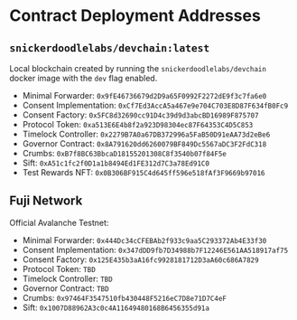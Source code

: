 # Contract Deployment Addresses

## `snickerdoodlelabs/devchain:latest`

Local blockchain created by running the `snickerdoodlelabs/devchain` docker image with the `dev` flag enabled.

- Minimal Forwarder: `0x9fE46736679d2D9a65F0992F2272dE9f3c7fa6e0`
- Consent Implementation: `0xCf7Ed3AccA5a467e9e704C703E8D87F634fB0Fc9`
- Consent Factory: `0x5FC8d32690cc91D4c39d9d3abcBD16989F875707`
- Protocol Token: `0xa513E6E4b8f2a923D98304ec87F64353C4D5C853`
- Timelock Controller: `0x2279B7A0a67DB372996a5FaB50D91eAA73d2eBe6`
- Governor Contract: `0x8A791620dd6260079BF849Dc5567aDC3F2FdC318`
- Crumbs: `0xB7f8BC63BbcaD18155201308C8f3540b07f84F5e`
- Sift: `0xA51c1fc2f0D1a1b8494Ed1FE312d7C3a78Ed91C0`
- Test Rewards NFT: `0x0B306BF915C4d645ff596e518fAf3F9669b97016`

## Fuji Network

Official Avalanche Testnet:

- Minimal Forwarder: `0x444Dc34cCFEBAb2f933c9aa5C293372Ab4E33f30`
- Consent Implementation: `0x347dDD9fb7D34988b7F12246E561AA518917af75`
- Consent Factory: `0x125E435b3aA16fc9928181712D3aA60c686A7829`
- Protocol Token: `TBD`
- Timelock Controller: `TBD`
- Governor Contract: `TBD`
- Crumbs: `0x97464F3547510fb430448F5216eC7D8e71D7C4eF`
- Sift: `0x1007D88962A3c0c4A11649480168B6456355d91a`